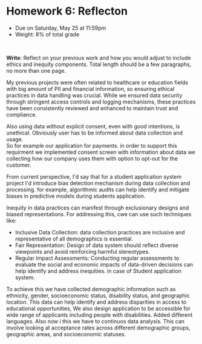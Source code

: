 # Homework 6: Reflecton

- Due on Saturday, May 25 at 11:59pm
- Weight: 8% of total grade

<br>

**Write**: Reflect on your previous work and how you would adjust to include ethics and inequity components. Total length should be a few paragraphs, no more than one page.

My previous projects were often related to healthcare or education fields with big amount of PII and financial information, so ensuring ethical practices in data handling was crucial. While we ensured data security through stringent access controls and logging mechanisms, these practices have been consistently reviewed and enhanced to maintain trust and compliance.

Also using data without explicit consent, even with good intentions, is unethical. Obviously user has to be informed about data collection and usage.  
So for example our application for payments. in order to support this requirment we implemented consent screen with information about data we collecting how our company uses them with option to opt-out for the customer.

From current perspective, I'd say that for a student application system project I'd introduce bias detection mechanism during data collection and processing. for example, algorithmic audits can help identify and mitigate biases in predictive models during students application.

Inequity in data practices can manifest through exclusionary designs and biased representations. For addressing this, cwe can use such techniques like:

- Inclusive Data Collection: data collection practices are inclusive and representative of all demographics is essential.
- Fair Representation: Design of data system should reflect diverse viewpoints and avoid reinforcing harmful stereotypes.
- Regular Impact Assessments: Conducting regular assessments to evaluate the social and economic impacts of data-driven decisions can help identify and address inequities. in case of Student application system.

To achieve this we have collected demographic information such as ethnicity, gender, socioeconomic status, disability status, and geographic location. This data can help identify and address disparities in access to educational opportunities, We also design application to be accessible for wide range of applicants including people with disabilities. Added different languages. Also now i this we have to continuos data analysis. This can involve looking at acceptance rates across different demographic groups, geographic areas, and socioeconomic statuses.
